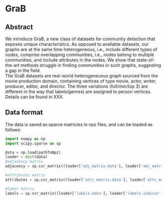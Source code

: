 # GraB
## Abstract
We introduce GraB, a new class of datasets for community detection that exposes unique characteristics. As opposed to available datasets, our graphs are at the same time heterogeneous, i.e., include different types of nodes, comprise overlapping communities, i.e., nodes belong to multiple communities, and include attributes in the nodes. We show that state-of-the-art methods struggle in finding communities in such graphs, suggesting a gap in the field. 
<br>
The GraB datasets are real-world heterogeneuous graph sourced from the movie production domain, containing vertices of type movie, actor, writer, producer, editor, and director. 
The three variations (full/min/top 3) are different in the way that labels(genres) are assigned to person vertices. Details can be found in XXX.
## Data format
The data is saved as sparce matricies in npz files, and can be loaded as follows:
```python
import numpy as np
import scipy.sparse as sp

data = np.load(pathToNpz)
loader = dict(data)
#adjacency matrix
adjacency = sp.csr_matrix((loader['adj_matrix.data'], loader['adj_matrix.indices'], loader['adj_matrix.indptr']), shape=loader['adj_matrix.shape'])

#attributes matrix
attributes = sp.csr_matrix((loader['attr_matrix.data'], loader['attr_matrix.indices'], loader['attr_matrix.indptr']), shape=loader['attr_matrix.shape'])

#label matrix
labels = sp.csr_matrix((loader['labels.data'], loader['labels.indices'], loader['labels.indptr']), shape=loader['labels.shape'])


